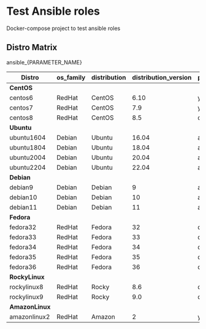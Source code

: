 # Test Ansible roles

Docker-compose project to test ansible roles

## Distro Matrix

ansible_{PARAMETER_NAME}

| Distro          | os_family | distribution | distribution_version | pkg_mgr | 
|-----------------|:----------|:-------------|:---------------------|:--------|
| **CentOS**      |
| centos6         | RedHat    | CentOS       | 6.10                 | yum     |
| centos7         | RedHat    | CentOS       | 7.9                  | yum     |
| centos8         | RedHat    | CentOS       | 8.5                  | dnf     |
| **Ubuntu**      |
| ubuntu1604      | Debian    | Ubuntu       | 16.04                | apt     |
| ubuntu1804      | Debian    | Ubuntu       | 18.04                | apt     |
| ubuntu2004      | Debian    | Ubuntu       | 20.04                | apt     |
| ubuntu2204      | Debian    | Ubuntu       | 22.04                | apt     |
| **Debian**      |
| debian9         | Debian    | Debian       | 9                    | apt     |
| debian10        | Debian    | Debian       | 10                   | apt     |
| debian11        | Debian    | Debian       | 11                   | apt     |
| **Fedora**      |
| fedora32        | RedHat    | Fedora       | 32                   | dnf     |
| fedora33        | RedHat    | Fedora       | 33                   | dnf     |
| fedora34        | RedHat    | Fedora       | 34                   | dnf     |
| fedora35        | RedHat    | Fedora       | 35                   | dnf     |
| fedora36        | RedHat    | Fedora       | 36                   | dnf     |
| **RockyLinux**  |           |              |                      |         |
| rockylinux8     | RedHat    | Rocky        | 8.6                  | dnf     |
| rockylinux9     | RedHat    | Rocky        | 9.0                  | dnf     |
| **AmazonLinux** |
| amazonlinux2    | RedHat    | Amazon       | 2                    | yum     | 
